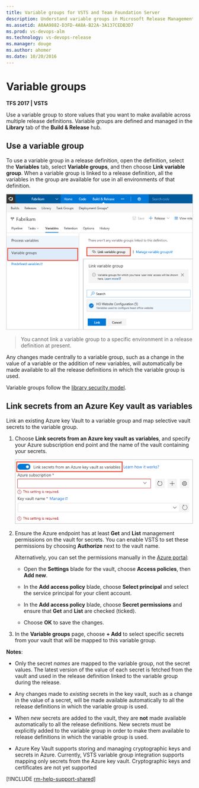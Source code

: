 ```yaml
---
title: Variable groups for VSTS and Team Foundation Server
description: Understand variable groups in Microsoft Release Management for Visual Studio Team Services (VSTS) and Team Foundation Server (TFS)
ms.assetid: A8AA9882-D3FD-4A8A-B22A-3A137CEDB3D7
ms.prod: vs-devops-alm
ms.technology: vs-devops-release
ms.manager: douge
ms.author: ahomer
ms.date: 10/20/2016
---
```


# Variable groups

**TFS 2017 | VSTS**

Use a variable group to store values that you want to make available across
multiple release definitions. Variable groups are defined and managed in the **Library** tab of the
**Build &amp; Release** hub.

## Use a variable group

To use a variable group in a release definition, open the definition, select the **Variables**
tab, select **Variable groups**, and then choose **Link variable group**. When a variable group is linked to a release definition,
all the variables in the group are available for use in all environments of that definition.

![Linking a variable group](_img/link-variable-group.png)

> You cannot link a variable group to a specific environment in a release definition at present.

Any changes made centrally to a variable group, such as a change in the value of a variable or the addition of new variables,
will automatically be made available to all the release definitions in which the variable group is used.

Variable groups follow the [library security model](index.md#security).

## Link secrets from an Azure Key vault as variables

Link an existing Azure key Vault to a variable group and map selective vault secrets to the variable group.

1. Choose **Link secrets from an Azure key vault as variables**, and specify your Azure subscription end point
   and the name of the vault containing your secrets.

   ![Variable group with Azure key vault integration](_img/link-azure-key-vault-variable-group.png)

1. Ensure the Azure endpoint has at least **Get** and **List** management permissions on the vault for secrets.
   You can enable VSTS to set these permissions by choosing **Authorize** next to the vault name.

   Alternatively, you can set the permissions manually in the [Azure portal](https://portal.azure.com):

   - Open the **Settings** blade for the vault, choose **Access policies**, then **Add new**.

   - In the **Add access policy** blade, choose **Select principal** and select the service principal for your client account.

   - In the **Add access policy** blade, choose **Secret permissions** and ensure that **Get** and **List** are checked (ticked).

   - Choose **OK** to save the changes.<p />

1. In the **Variable groups** page, choose **+ Add** to select specific secrets from your vault that will be mapped to this variable group. 

**Notes**:

* Only the secret *names* are mapped to the variable group, not the secret values. The latest version of the value of each secret
  is fetched from the vault and used in the release definition linked to the variable group during the release.

* Any changes made to *existing* secrets in the key vault, such as a change in the value of a secret, will be made available
  automatically to all the release definitions in which the variable group is used.

* When *new* secrets are added to the vault, they are **not** made available automatically to all the release definitions. 
  New secrets must be explicitly added to the variable group in order to make them available to release definitions
  in which the variable group is used.

* Azure Key Vault supports storing and managing cryptographic keys and secrets in Azure.
  Currently, VSTS variable group integration supports mapping only secrets from the Azure key vault.
  Cryptographic keys and certificates are not yet supported

[!INCLUDE [rm-help-support-shared](../../_shared/rm-help-support-shared.md)]
